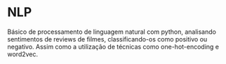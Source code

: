 # NLP
Básico de processamento de linguagem natural com python, analisando sentimentos de reviews de filmes, classificando-os como positivo ou negativo.
Assim como a utilização de técnicas como one-hot-encoding e word2vec.
